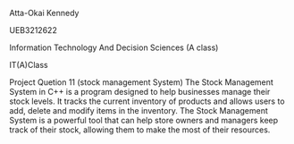 Atta-Okai Kennedy

UEB3212622

Information Technology And Decision Sciences (A class)

IT(A)Class

Project Quetion 11 (stock management System)
The Stock Management System in C++ is a program designed to help businesses manage their stock levels. 
It tracks the current inventory of products and allows users to add, delete and modify items in the inventory.
The Stock Management System is a powerful tool that can help store owners and managers keep track of their stock, allowing them to make the most of their resources.
